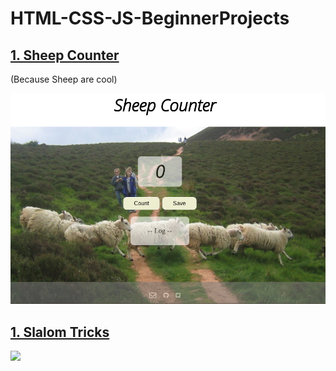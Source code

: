 # HTML-CSS-JS-BeginnerProjects

## [1. Sheep Counter](https://github.com/caro-oviedo/SheepCounter)
(Because Sheep are cool)

<img src="img/sheepCounter.png" width=700px height=auto>

## [1. Slalom Tricks](https://github.com/caro-oviedo/slalom)

<img src="img/slalom.png">

